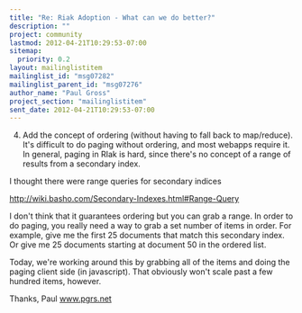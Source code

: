 ```yaml
---
title: "Re: Riak Adoption - What can we do better?"
description: ""
project: community
lastmod: 2012-04-21T10:29:53-07:00
sitemap:
  priority: 0.2
layout: mailinglistitem
mailinglist_id: "msg07282"
mailinglist_parent_id: "msg07276"
author_name: "Paul Gross"
project_section: "mailinglistitem"
sent_date: 2012-04-21T10:29:53-07:00
---
```


4. Add the concept of ordering (without having to fall back to
map/reduce). It's difficult to do paging without ordering, and most
webapps require it. In general, paging in RIak is hard, since
there's no concept of a range of results from a secondary index.

I thought there were range queries for secondary indices

http://wiki.basho.com/Secondary-Indexes.html#Range-Query

I don't think that it guarantees ordering but you can grab a range.
In order to do paging, you really need a way to grab a set number of 
items in order. For example, give me the first 25 documents that match 
this secondary index. Or give me 25 documents starting at document 50 in 
the ordered list.


Today, we're working around this by grabbing all of the items and doing 
the paging client side (in javascript). That obviously won't scale past 
a few hundred items, however.


Thanks,
Paul
www.pgrs.net

